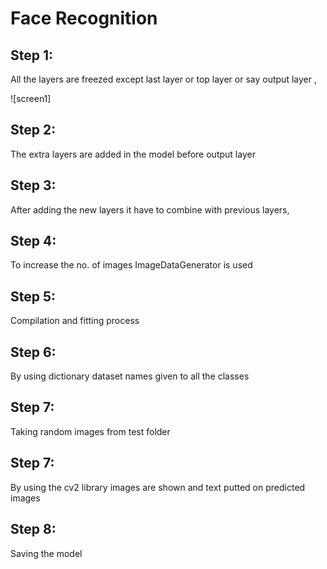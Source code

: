 # Face Recognition

## Step 1:
All the layers are freezed except last layer or top layer or say output layer ,

![screen1]


## Step 2: 
The extra layers are added in the model before output layer 

## Step 3:
After adding the new layers it have to combine with previous layers,

## Step 4:
To increase the no. of images ImageDataGenerator is used

## Step 5:
Compilation and fitting process

## Step 6: 
By using dictionary dataset names given to all the classes 

## Step 7:
Taking random images from test folder

## Step 7:
By using the cv2 library images are shown and text putted on predicted images

## Step 8:
Saving the model

